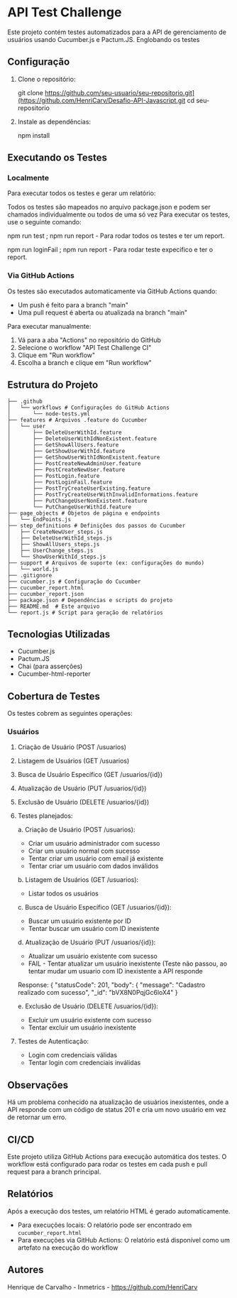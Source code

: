 # API Test Challenge

   Este projeto contém testes automatizados para a API de gerenciamento de usuários usando Cucumber.js e Pactum.JS.
   Englobando os testes

## Configuração

1. Clone o repositório:

   git clone https://github.com/seu-usuario/seu-repositorio.git](https://github.com/HenriCarv/Desafio-API-Javascript.git
   cd seu-repositorio

2. Instale as dependências:

   npm install

## Executando os Testes

### Localmente

   Para executar todos os testes e gerar um relatório:

   Todos os testes são mapeados no arquivo package.json e podem ser chamados individualmente ou todos de uma só vez
   Para executar os testes, use o seguinte comando:

   npm run test ; npm run report - Para rodar todos os testes e ter um report.

   npm run loginFail ; npm run report - Para rodar teste expecifico e ter o report.

### Via GitHub Actions

   Os testes são executados automaticamente via GitHub Actions quando:
   - Um push é feito para a branch "main"
   - Uma pull request é aberta ou atualizada na branch "main"

   Para executar manualmente:
   1. Vá para a aba "Actions" no repositório do GitHub
   2. Selecione o workflow "API Test Challenge CI"
   3. Clique em "Run workflow"
   4. Escolha a branch e clique em "Run workflow"

## Estrutura do Projeto
```
├── .github
│   └── workflows # Configurações do GitHub Actions
│       └── node-tests.yml 
├── features # Arquivos .feature do Cucumber
│   └── user
│       ├── DeleteUserWithId.feature
│       ├── DeleteUserWithIdNonExistent.feature
│       ├── GetShowAllUsers.feature
│       ├── GetShowUserWithId.feature
│       ├── GetShowUserWithIdNonExistent.feature
│       ├── PostCreateNewAdminUser.feature
│       ├── PostCreateNewUser.feature
│       ├── PostLogin.feature
│       ├── PostLoginFail.feature
│       ├── PostTryCreateUserExisting.feature
│       ├── PostTryCreateUserWithInvalidInformations.feature
│       ├── PutChangeUserNonExistent.feature
│       └── PutChangeUserWithId.feature
├── page_objects # Objetos de página e endpoints
│   └── EndPoints.js
├── step_definitions # Definições dos passos do Cucumber
│   ├── CreateNewUser_steps.js
│   ├── DeleteUserWithId_steps.js
│   ├── ShowAllUsers_steps.js
│   ├── UserChange_steps.js
│   └── ShowUserWithId_steps.js
├── support # Arquivos de suporte (ex: configurações do mundo)
│   └── world.js
├── .gitignore
├── cucumber.js # Configuração do Cucumber
├── cucumber_report.html
├── cucumber_report.json
├── package.json # Dependências e scripts do projeto
├── README.md  # Este arquivo
└── report.js # Script para geração de relatórios
```

## Tecnologias Utilizadas

   - Cucumber.js
   - Pactum.JS
   - Chai (para asserções)
   - Cucumber-html-reporter

## Cobertura de Testes

   Os testes cobrem as seguintes operações:

### Usuários
   1. Criação de Usuário (POST /usuarios)
   2. Listagem de Usuários (GET /usuarios)
   3. Busca de Usuário Específico (GET /usuarios/{id})
   4. Atualização de Usuário (PUT /usuarios/{id})
   5. Exclusão de Usuário (DELETE /usuarios/{id})

1. Testes planejados:

   a. Criação de Usuário (POST /usuarios):
   - Criar um usuário administrador com sucesso
   - Criar um usuário normal com sucesso
   - Tentar criar um usuário com email já existente
   - Tentar criar um usuário com dados inválidos

   b. Listagem de Usuários (GET /usuarios):
   - Listar todos os usuários

   c. Busca de Usuário Específico (GET /usuarios/{id}):
   - Buscar um usuário existente por ID
   - Tentar buscar um usuário com ID inexistente

   d. Atualização de Usuário (PUT /usuarios/{id}):
   - Atualizar um usuário existente com sucesso
   - FAIL - Tentar atualizar um usuário inexistente (Teste não passou, ao tentar mudar um usuario com ID inexistente a API responde 
   
   Response: {
  "statusCode": 201,
  "body": {
    "message": "Cadastro realizado com sucesso",
    "_id": "bVX8N0PqjGc6loX4"
  }
  
  
   e. Exclusão de Usuário (DELETE /usuarios/{id}):
   - Excluir um usuário existente com sucesso
   - Tentar excluir um usuário inexistente

2. Testes de Autenticação:
   - Login com credenciais válidas
   - Tentar login com credenciais inválidas

## Observações

   Há um problema conhecido na atualização de usuários inexistentes, onde a API responde com um código de status  201 e cria um novo usuário em vez de retornar um erro.


## CI/CD

   Este projeto utiliza GitHub Actions para execução automática dos testes. O workflow está configurado para rodar   os testes em cada push e pull request para a branch principal.

## Relatórios

   Após a execução dos testes, um relatório HTML é gerado automaticamente. 
   - Para execuções locais: O relatório pode ser encontrado em `cucumber_report.html`
   - Para execuções via GitHub Actions: O relatório está disponível como um artefato na execução do workflow

## Autores

   Henrique de Carvalho - Inmetrics - https://github.com/HenriCarv
